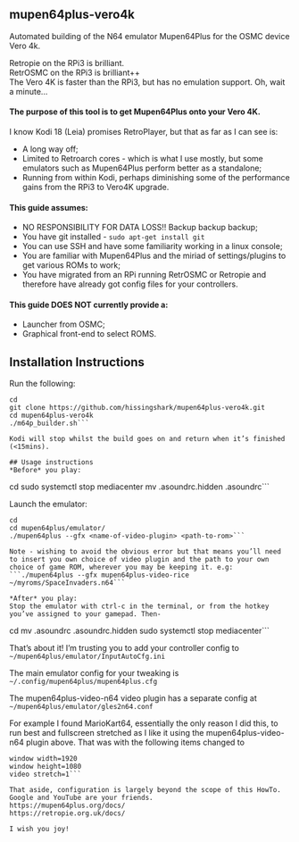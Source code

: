 

## mupen64plus-vero4k
Automated building of the N64 emulator Mupen64Plus for the OSMC device Vero 4k.

Retropie on the RPi3 is brilliant.  
RetrOSMC on the RPi3 is brilliant++  
The Vero 4K is faster than the RPi3, but has no emulation support. Oh, wait a minute…

#### The purpose of this tool is to get Mupen64Plus onto your Vero 4K.
I know Kodi 18 (Leia) promises RetroPlayer, but that as far as I can see is:

* A long way off;
* Limited to Retroarch cores - which is what I use mostly, but some emulators such as Mupen64Plus perform better as a standalone;
* Running from within Kodi, perhaps diminishing some of the performance gains from the RPi3 to Vero4K upgrade.

#### This guide assumes:

* NO RESPONSIBILITY FOR DATA LOSS!! Backup backup backup;
* You have git installed - ```sudo apt-get install git```
* You can use SSH and have some familiarity working in a linux console;
* You are familiar with Mupen64Plus and the miriad of settings/plugins to get various ROMs to work;
* You have migrated from an RPi running RetrOSMC or Retropie and therefore have already got config files for your controllers.

#### This guide DOES NOT currently provide a:
* Launcher from OSMC;
* Graphical front-end to select ROMS.

## Installation Instructions
Run the following:
```
cd
git clone https://github.com/hissingshark/mupen64plus-vero4k.git
cd mupen64plus-vero4k
./m64p_builder.sh```

Kodi will stop whilst the build goes on and return when it’s finished (<15mins).

## Usage instructions
*Before* you play:
```
cd
sudo systemctl stop mediacenter
mv .asoundrc.hidden .asoundrc```

Launch the emulator:
```
cd
cd mupen64plus/emulator/
./mupen64plus --gfx <name-of-video-plugin> <path-to-rom>```

Note - wishing to avoid the obvious error but that means you’ll need to insert you own choice of video plugin and the path to your own choice of game ROM, wherever you may be keeping it. e.g:
```./mupen64plus --gfx mupen64plus-video-rice ~/myroms/SpaceInvaders.n64```

*After* you play:
Stop the emulator with ctrl-c in the terminal, or from the hotkey you’ve assigned to your gamepad. Then-
```
cd
mv .asoundrc .asoundrc.hidden
sudo systemctl stop mediacenter```

That’s about it!
I’m trusting you to add your controller config to
 ```~/mupen64plus/emulator/InputAutoCfg.ini```
 
The main emulator config for your tweaking is
```~/.config/mupen64plus/mupen64plus.cfg```

The mupen64plus-video-n64 video plugin has a separate config at
```~/mupen64plus/emulator/gles2n64.conf```

For example I found MarioKart64, essentially the only reason I did this, to run best and fullscreen stretched as I like it using the mupen64plus-video-n64 plugin above. That was with the following items changed to
```
window width=1920
window height=1080
video stretch=1```

That aside, configuration is largely beyond the scope of this HowTo.
Google and YouTube are your friends.
https://mupen64plus.org/docs/
https://retropie.org.uk/docs/

I wish you joy!
